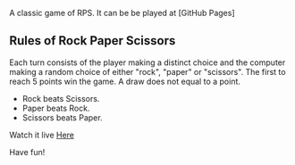 A classic game of RPS. It can be be played at [GitHub Pages]

## Rules of Rock Paper Scissors

Each turn consists of the player making a distinct choice and the computer making a random choice of either "rock", "paper" or "scissors". The first to reach 5 points win the game. A draw does not equal to a point.

- Rock beats Scissors.
- Paper beats Rock.
- Scissors beats Paper.

Watch it live [Here](https://sudoshwetanshu.github.io/rockpaperscissor/)

Have fun!
